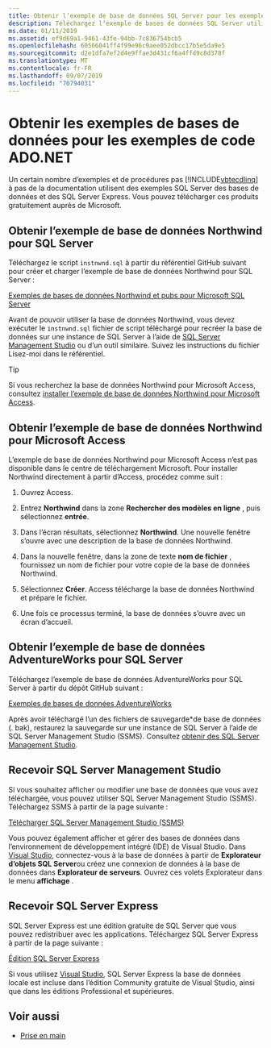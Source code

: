 ```yaml
---
title: Obtenir l’exemple de base de données SQL Server pour les exemples de code ADO.NET
description: Téléchargez l’exemple de bases de données SQL Server utilisées dans les exemples de code dans la documentation ADO.NET, ainsi que les SQL Server et les outils de gestion
ms.date: 01/11/2019
ms.assetid: ef9d69a1-9461-43fe-94bb-7c836754bcb5
ms.openlocfilehash: 60566041ff4f99e96c9aee052dbcc17b5e5da9e5
ms.sourcegitcommit: d2e1dfa7ef2d4e9ffae3d431cf6a4ffd9c8d378f
ms.translationtype: MT
ms.contentlocale: fr-FR
ms.lasthandoff: 09/07/2019
ms.locfileid: "70794031"
---
```

# <a name="get-the-sample-databases-for-adonet-code-samples"></a>Obtenir les exemples de bases de données pour les exemples de code ADO.NET

Un certain nombre d’exemples et de procédures pas [!INCLUDE[vbtecdlinq](../../../../../../includes/vbtecdlinq-md.md)] à pas de la documentation utilisent des exemples SQL Server des bases de données et des SQL Server Express. Vous pouvez télécharger ces produits gratuitement auprès de Microsoft.

## <a name="get-the-northwind-sample-database-for-sql-server"></a>Obtenir l’exemple de base de données Northwind pour SQL Server

Téléchargez le script `instnwnd.sql` à partir du référentiel GitHub suivant pour créer et charger l’exemple de base de données Northwind pour SQL Server :

[Exemples de bases de données Northwind et pubs pour Microsoft SQL Server](https://github.com/Microsoft/sql-server-samples/tree/master/samples/databases/northwind-pubs)

Avant de pouvoir utiliser la base de données Northwind, vous devez exécuter le `instnwnd.sql` fichier de script téléchargé pour recréer la base de données sur une instance de SQL Server à l’aide de [SQL Server Management Studio](#get_ssms) ou d’un outil similaire. Suivez les instructions du fichier Lisez-moi dans le référentiel.

> [!TIP]
> Si vous recherchez la base de données Northwind pour Microsoft Access, consultez [installer l’exemple de base de données Northwind pour Microsoft Access](#northwind_access).

## <a name="northwind_access"></a>Obtenir l’exemple de base de données Northwind pour Microsoft Access

L’exemple de base de données Northwind pour Microsoft Access n’est pas disponible dans le centre de téléchargement Microsoft. Pour installer Northwind directement à partir d’Access, procédez comme suit :

1. Ouvrez Access.

1. Entrez **Northwind** dans la zone **Rechercher des modèles en ligne** , puis sélectionnez **entrée**.

1. Dans l’écran résultats, sélectionnez **Northwind**. Une nouvelle fenêtre s’ouvre avec une description de la base de données Northwind.

1. Dans la nouvelle fenêtre, dans la zone de texte **nom de fichier** , fournissez un nom de fichier pour votre copie de la base de données Northwind.

1. Sélectionnez **Créer**. Access télécharge la base de données Northwind et prépare le fichier.

1. Une fois ce processus terminé, la base de données s’ouvre avec un écran d’accueil.

## <a name="get-the-adventureworks-sample-database-for-sql-server"></a>Obtenir l’exemple de base de données AdventureWorks pour SQL Server

Téléchargez l’exemple de base de données AdventureWorks pour SQL Server à partir du dépôt GitHub suivant :

[Exemples de bases de données AdventureWorks](https://github.com/Microsoft/sql-server-samples/releases/tag/adventureworks)

Après avoir téléchargé l’un des fichiers de sauvegarde\*de base de données (. bak), restaurez la sauvegarde sur une instance de SQL Server à l’aide de SQL Server Management Studio (SSMS). Consultez [obtenir des SQL Server Management Studio](#get_ssms).

## <a name="get_ssms"></a>Recevoir SQL Server Management Studio
Si vous souhaitez afficher ou modifier une base de données que vous avez téléchargée, vous pouvez utiliser SQL Server Management Studio (SSMS). Téléchargez SSMS à partir de la page suivante :

[Télécharger SQL Server Management Studio (SSMS)](/sql/ssms/download-sql-server-management-studio-ssms) 

Vous pouvez également afficher et gérer des bases de données dans l’environnement de développement intégré (IDE) de Visual Studio. Dans [Visual Studio](https://www.visualstudio.com/downloads/?utm_medium=microsoft&utm_source=docs.microsoft.com&utm_campaign=button+cta&utm_content=download+vs2017), connectez-vous à la base de données à partir de **Explorateur d’objets SQL Server**ou créez une connexion de données à la base de données dans **Explorateur de serveurs**. Ouvrez ces volets Explorateur dans le menu **affichage** .

## <a name="get_sql"></a>Recevoir SQL Server Express

SQL Server Express est une édition gratuite de SQL Server que vous pouvez redistribuer avec les applications. Téléchargez SQL Server Express à partir de la page suivante :
  
[Édition SQL Server Express](https://www.microsoft.com/sql-server/sql-server-editions-express)

Si vous utilisez [Visual Studio](https://www.visualstudio.com/downloads/?utm_medium=microsoft&utm_source=docs.microsoft.com&utm_campaign=button+cta&utm_content=download+vs2017), SQL Server Express la base de données locale est incluse dans l’édition Community gratuite de Visual Studio, ainsi que dans les éditions Professional et supérieures.  

## <a name="see-also"></a>Voir aussi

- [Prise en main](getting-started.md)
